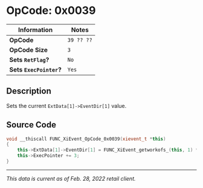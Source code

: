 # OpCode: 0x0039

| Information               | Notes |
|---                        |---    |
| **OpCode**                | `39 ?? ??` |
| **OpCode Size**           | `3`   |
| **Sets `RetFlag`?**       | `No`  |
| **Sets `ExecPointer`?**   | `Yes` |

## Description

Sets the current `ExtData[1]->EventDir[1]` value.

## Source Code

```cpp
void __thiscall FUNC_XiEvent_OpCode_0x0039(xievent_t *this)
{
    this->ExtData[1]->EventDir[1] = FUNC_XiEvent_getworkofs_(this, 1) * 6.283 * 0.00024414062;
    this->ExecPointer += 3;
}
```

---

_This data is current as of Feb. 28, 2022 retail client._